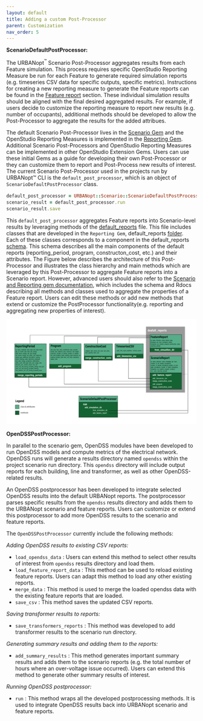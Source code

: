 ```yaml
---
layout: default
title: Adding a custom Post-Processor
parent: Customization
nav_order: 5
---
```


**ScenarioDefaultPostProcessor:**

The URBANopt<sup>&trade;</sup> Scenario Post-Processor aggregates results from each Feature simulation. This process requires specific OpenStudio Reporting Measure be run for each Feature to generate required simulation reports (e.g. timeseries CSV data for specific outputs, specific metrics). Instructions for creating a new reporting measure to generate the Feature reports can be found in the [Feature report](feature_reports.md) section. These individual simulation results should be aligned with the final desired aggregated results. For example, if users decide to customize the reporting measure to report new results (e.g. number of occupants), additional methods should be developed to allow the Post-Processor to aggregate the results for the added attribues.

The default Scenario Post-Processor lives in the [Scenario Gem](https://github.com/urbanopt/urbanopt-scenario-gem) and the OpenStudio Reporting Measures is implemented in the [Reporting Gem](https://github.com/urbanopt/urbanopt-reporting-gem). Additional Scenario Post-Processors and OpenStudio Reporting Measures can be implemented in other OpenStudio Extension Gems. Users can use these initial Gems as a guide for developing their own Post-Processor or they can customize them to report and Post-Process new results of interest. The current Scenario Post-Processor used in the projects run by URBANopt™ CLI is the `default_post_processor`, which is an object of `ScenarioDefaultPostProcessor` class.

```ruby
default_post_processor = URBANopt::Scenario::ScenarioDefaultPostProcessor.new(baseline_scenario)
scenario_result = default_post_processor.run
scenario_result.save
```

This `default_post_processor` aggregates Feature reports into Scenario-level results by leveraging methods of the [default_reports](https://github.com/urbanopt/urbanopt-scenario-gem/blob/master/lib/urbanopt/scenario/default_reports.rb) file. This file includes classes that are developed in the `Reporting Gem`, default_reports [folder](https://github.com/urbanopt/urbanopt-reporting-gem/tree/develop/lib/urbanopt/reporting/default_reports). Each of these classes corresponds to a component in the default_reports [schema](https://github.com/urbanopt/urbanopt-reporting-gem/blob/develop/lib/urbanopt/reporting/default_reports/schema/scenario_schema.json). This schema describes all the main components of the default reports (reporting_period, program, constructon_cost, etc.) and their attributes. The Figure below describes the architecture of this Post-Processor and illustrates the class hierarchy and main methods which are leveraged by this Post-Processor to aggregate Feature reports into a Scenario report. However, advanced users should also refer to the [Scenario and Reporting gem documentation](../advanced_documentation/advanced.md), which includes the schema and Rdocs describing all methods and classes used to aggregate the properties of a Feature report. Users can edit these methods or add new methods that extend or customize the PostProcessor functionality(e.g. reporting and aggregating new properties of interest).

![post-processor-code-architecture](../doc_files/PostProcessor_code_architecture.jpg)


**OpenDSSPostProcessor:**

In parallel to the scenario gem, OpenDSS modules have been developed to run OpenDSS models and compute metrics of the electrical network. OpenDSS runs will generate a results directory named `opendss` within the project scenario run directory. This `opendss` directory will include output reports for each building, line and transformer, as well as other OpenDSS-related results. 

An OpenDSS postprocessor has been developed to integrate selected OpenDSS results into the default URBANopt reports. The postprocessor parses specific results from the `opendss` results directory and adds them to the URBANopt scenario and feature reports. Users can customize or extend this postprocessor to add more OpenDSS results to the scenario and feature reports.

The `OpenDSSPostProcessor` currently include the following methods:

*Adding OpenDSS results to existing CSV reports:*
- `load_opendss_data` : Users can extend this method to select other results of interest from `opendss` results directory and load them.
- `load_feature_report_data` : This method can be used to reload existing feature reports. Users can adapt this method to load any other existing reports.
- `merge_data` : This method is used to merge the loaded opendss data with the existing feature reports that are loaded.
- `save_csv` : This method saves the updated CSV reports.

*Saving transformer results to reports:*
- `save_transformers_reports` : This method was developed to add transformer results to the scenario run directory.

*Generating summary results and adding them to the reports:*
- `add_summary_results` : This method generates important summary results and adds them to the scenario reports (e.g. the total number of hours where an over-voltage issue occurred). Users can extend this method to generate other summary results of interest.

*Running OpenDSS postprocessor:*
- `run` : This method wraps all the developed postprocessing methods. It is used to integrate OpenDSS results back into URBANopt scenario and feature reports.
